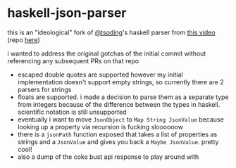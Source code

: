 # haskell-json-parser

this is an "ideological" fork of [@tsoding](https://github.com/tsoding)'s haskell parser from [this video](https://www.youtube.com/watch?v=N9RUqGYuGfw) (repo [here](https://github.com/tsoding/haskell-json))

i wanted to address the original gotchas of the initial commit without referencing any subsequent PRs on that repo

* escaped double quotes are supported however my initial implementation doesn't support empty strings, so currently there are 2 parsers for strings
* floats are supported. i made a decision to parse them as a separate type from integers because of the difference between the types in haskell. scientific notation is still unsupported
* eventually i want to move `JsonObject` to `Map String JsonValue` because looking up a property via recursion is fucking sloooooow
* there is a `jsonPath` function exposed that takes a list of properties as strings and a `JsonValue` and gives you back a `Maybe JsonValue`. pretty cool!
* also a dump of the coke bust api response to play around with
